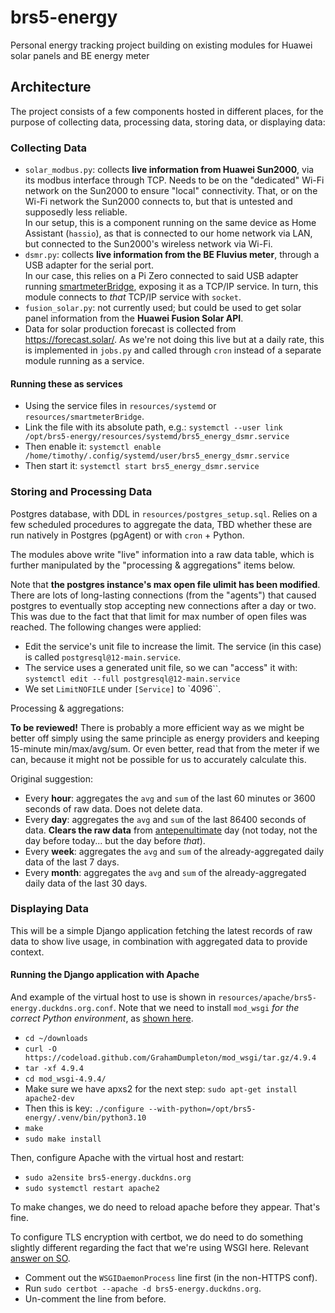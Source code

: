 # brs5-energy
Personal energy tracking project building on existing modules for Huawei solar panels and BE energy meter

## Architecture

The project consists of a few components hosted in different places, for the purpose of collecting data, processing data, storing data, or displaying data:

### Collecting Data 

* `solar_modbus.py`: collects **live information from Huawei Sun2000**, via its modbus interface through TCP. Needs to be on the "dedicated" Wi-Fi network on the Sun2000 to ensure "local" connectivity. That, or on the Wi-Fi network the Sun2000 connects to, but that is untested and supposedly less reliable.  
  In our setup, this is a component running on the same device as Home Assistant (`hassio`), as that is connected to our home network via LAN, but connected to the Sun2000's wireless network via Wi-Fi.
* `dsmr.py`: collects **live information from the BE Fluvius meter**, through a USB adapter for the serial port.  
  In our case, this relies on a Pi Zero connected to said USB adapter running [smartmeterBridge](https://github.com/legolasbo/smartmeterBridge), exposing it as a TCP/IP service. In turn, this module connects to _that_ TCP/IP service with `socket`.
* `fusion_solar.py`: not currently used; but could be used to get solar panel information from the **Huawei Fusion Solar API**.
* Data for solar production forecast is collected from https://forecast.solar/. As we're not doing this live but at a daily rate, this is implemented in `jobs.py` and called through `cron` instead of a separate module running as a service.

#### Running these as services

* Using the service files in `resources/systemd` or `resources/smartmeterBridge`.
* Link the file with its absolute path, e.g.: `systemctl --user link /opt/brs5-energy/resources/systemd/brs5_energy_dsmr.service`
* Then enable it: `systemctl enable /home/timothy/.config/systemd/user/brs5_energy_dsmr.service`
* Then start it: `systemctl start brs5_energy_dsmr.service`

### Storing and Processing Data

Postgres database, with DDL in `resources/postgres_setup.sql`. Relies on a few scheduled procedures to aggregate the data, TBD whether these are run natively in Postgres (pgAgent) or with `cron` + Python.

The modules above write "live" information into a raw data table, which is further manipulated by the "processing & aggregations" items below.

Note that **the postgres instance's max open file ulimit has been modified**. There are lots of long-lasting connections (from the "agents") that caused postgres to eventually stop accepting new connections after a day or two. This was due to the fact that that limit for max number of open files was reached. The following changes were applied:

* Edit the service's unit file to increase the limit. The service (in this case) is called `postgresql@12-main.service`.
* The service uses a generated unit file, so we can "access" it with: `systemctl edit --full postgresql@12-main.service`
* We set `LimitNOFILE` under `[Service]` to `4096``.

Processing & aggregations:

**To be reviewed!** There is probably a more efficient way as we might be better off simply using the same principle as energy providers and keeping 15-minute min/max/avg/sum. Or even better, read that from the meter if we can, because it might not be possible for us to accurately calculate this.

Original suggestion:

* Every **hour**: aggregates the `avg` and `sum` of the last 60 minutes or 3600 seconds of raw data. Does not delete data.
* Every **day**: aggregates the `avg` and `sum` of the last 86400 seconds of data. **Clears the raw data** from [antepenultimate](https://en.wiktionary.org/wiki/antepenultimate) day (not today, not the day before today... but the day before _that_).
* Every **week**: aggregates the `avg` and `sum` of the already-aggregated daily data of the last 7 days.
* Every **month**: aggregates the `avg` and `sum` of the already-aggregated daily data of the last 30 days.

### Displaying Data

This will be a simple Django application fetching the latest records of raw data to show live usage, in combination with aggregated data to provide context.

#### Running the Django application with Apache

And example of the virtual host to use is shown in `resources/apache/brs5-energy.duckdns.org.conf`. Note that we need to install `mod_wsgi` _for the correct Python environment_, as [shown here](https://stackoverflow.com/questions/69302698/django-mod-wsgi-apache-server-modulenotfounderror-no-module-named-django).

* `cd ~/downloads`
* `curl -O https://codeload.github.com/GrahamDumpleton/mod_wsgi/tar.gz/4.9.4`
* `tar -xf 4.9.4`
* `cd mod_wsgi-4.9.4/`
* Make sure we have apxs2 for the next step: `sudo apt-get install apache2-dev`
* Then this is key: `./configure --with-python=/opt/brs5-energy/.venv/bin/python3.10`
* `make`
* `sudo make install`

Then, configure Apache with the virtual host and restart:

* `sudo a2ensite brs5-energy.duckdns.org`
* `sudo systemctl restart apache2`

To make changes, we do need to reload apache before they appear. That's fine.

To configure TLS encryption with certbot, we do need to do something slightly different regarding the fact that we're using WSGI here. Relevant [answer on SO](https://stackoverflow.com/questions/51322329/apache-with-ssl-configuration-not-working-with-wsgi-configuration-for-django-app).

* Comment out the `WSGIDaemonProcess` line first (in the non-HTTPS conf).
* Run `sudo certbot --apache -d brs5-energy.duckdns.org`.
* Un-comment the line from before.
